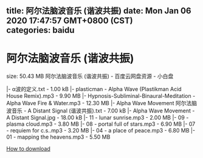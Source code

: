 
title: 阿尔法脑波音乐 (谐波共振)
date: Mon Jan 06 2020 17:47:57 GMT+0800 (CST)    
categories: baidu
---

# 阿尔法脑波音乐 (谐波共振)
size: 50.43 MB
 阿尔法脑波音乐 (谐波共振) - 百度云网盘资源 - 小白盘
 
|- α波的定义.txt - 1.00 kB
|- plasticman - Alpha Wave (Plastikman Acid House Remix).mp3 - 9.90 MB
|- Hypnosis-Subliminal-Binaural-Meditation - Alpha Wave Fire & Water.mp3 - 12.30 MB
|- Alpha Wave Movement 阿尔法脑波音乐 - A Distant Signal (谐波共振).txt - 7.00 kB
|- Alpha Wave Movement - A Distant Signal.jpg - 18.00 kB
|- 11 - lunar sunrise.mp3 - 2.00 MB
|- 09 - plasma cloud.mp3 - 3.80 MB
|- 08 - portal full of stars.mp3 - 6.90 MB
|- 07 - requiem for c.s..mp3 - 3.20 MB
|- 04 - a place of peace.mp3 - 6.80 MB
|- 01 - mapping the heavens.mp3 - 5.50 MB

[How to download](https://bpcam.bemobtrk.com/go/2ceec3aa-1ca2-46d6-b9ff-aaa5c184517c?jno=3752)